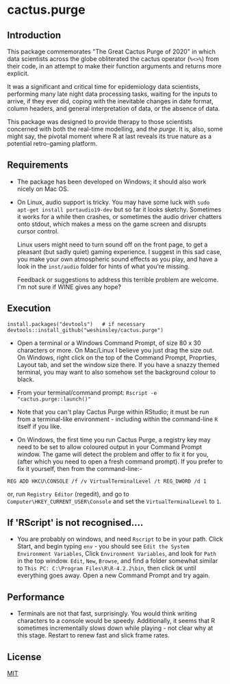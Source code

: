 # cactus.purge

## Introduction

This package commemorates "The Great Cactus Purge of 2020" in which data 
scientists across the globe obliterated the cactus operator (`%<>%`) from
their code, in an attempt to make their function arguments and returns
more explicit. 

It was a significant and critical time for epidemiology data scientists, 
performing many late night data processing tasks, waiting for the inputs
to arrive, if they ever did, coping with the inevitable changes in date
format, column headers, and general interpretation of data, or the
absence of data. 

This package was designed to provide therapy to those scientists concerned
with both the real-time modelling, and _the purge_. It is, also, some might 
say, the pivotal moment where R at last reveals its true nature as a 
potential retro-gaming platform. 

## Requirements

* The package has been developed on Windows; it should also work nicely on 
  Mac OS.

* On Linux, audio support is tricky. 
  You may have some luck with `sudo apt-get install portaudio19-dev` but
  so far it looks sketchy. Sometimes it works for a while then 
  crashes, or sometimes the audio driver chatters onto stdout, which
  makes a mess on the game screen and disrupts cursor control. 
  
  Linux users might need to turn sound off on the front page, to get a 
  pleasant (but sadly quiet) gaming experience. I suggest in this sad case,
  you make your own atmospheric sound effects as you play, and have a look
  in the `inst/audio` folder for hints of what you're missing.

  Feedback or suggestions to address this terrible problem are welcome.
  I'm not sure if WINE gives any hope?

## Execution

```
install.packages("devtools")   # if necessary
devtools::install_github("weshinsley/cactus.purge")
```

* Open a terminal or a Windows Command Prompt, of size 80 x 30 characters or 
  more. On Mac/Linux I believe you just drag the size out. On Windows, right
  click on the top of the Command Prompt, Proprties, Layout tab, and set
  the window size there. If you have a snazzy themed terminal, you may 
  want to also somehow set the background colour to black.

* From your terminal/command prompt: `Rscript -e "cactus.purge::launch()"`

* Note that you can't play Cactus Purge within RStudio; it must be run from
  a terminal-like environment - including within the command-line `R` itself 
  if you like.

* On Windows, the first time you run Cactus Purge, a registry key may
  need to be set to allow coloured output in your Command Prompt window.
  The game will detect the problem and offer to fix it for you, (after
  which you need to open a fresh command prompt). If you prefer to fix
  it yourself, then from the command-line:-
```
REG ADD HKCU\CONSOLE /f /v VirtualTerminalLevel /t REG_DWORD /d 1
```
  or, run `Registry Editor` (regedit), and go to `Computer\HKEY_CURRENT_USER\Console` and
  set the `VirtualTerminalLevel` to `1`.

## If 'RScript' is not recognised....

* You are probably on windows, and need `Rscript` to be in your path. 
  Click Start, and begin typing `env` - you should see `Edit the System
  Environment Variables`, Click `Environment Variables`, and look for 
  `Path` in the top window. `Edit`, `New`, `Browse`, and find a folder
  somewhat similar to `This PC: C:\Program Files\R\R-4.2.2\bin`, then 
  click `OK` until everything goes away. Open a new Command Prompt and 
  try again.

## Performance

* Terminals are not that fast, surprisingly. You would think writing 
  characters to a console would be speedy. Additionally, it seems that
  R sometimes incrementally slows down while playing - not clear why
  at this stage. Restart to renew fast and slick frame rates.

## License
[MIT](https://choosealicense.com/licenses/mit/)
